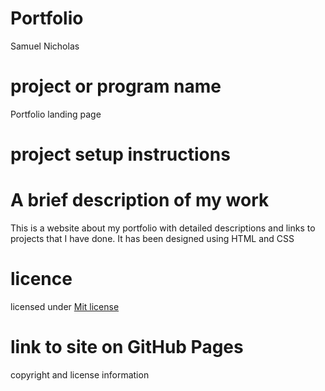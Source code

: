 # Portfolio
Samuel Nicholas
# project or program name
Portfolio landing page
# project setup instructions

# A brief description of my work
This is a website about my portfolio with detailed descriptions and links to projects that I have done. It has been designed using HTML and CSS
# licence
  licensed under [Mit license](licence)
# link to site on GitHub Pages
copyright and license information
